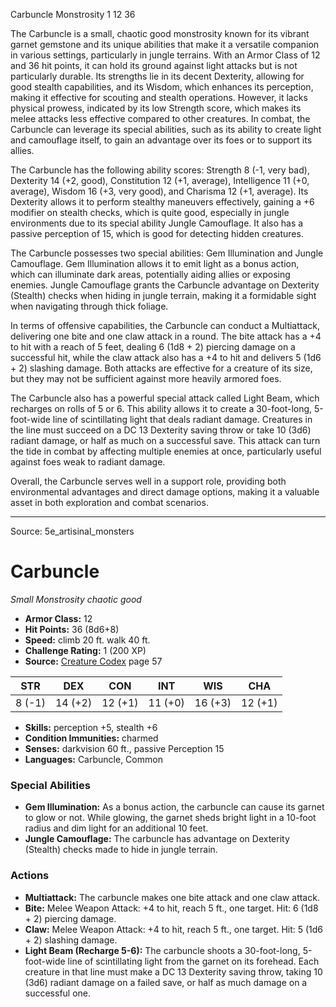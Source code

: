 <MonsterName/>Carbuncle</MonsterName>
<CreatureType/>Monstrosity</CreatureType>
<CR/>1</CR>
<AC/>12</AC>
<HP/>36</HP>
<summary>The Carbuncle is a small, chaotic good monstrosity known for its vibrant garnet gemstone and its unique abilities that make it a versatile companion in various settings, particularly in jungle terrains. With an Armor Class of 12 and 36 hit points, it can hold its ground against light attacks but is not particularly durable. Its strengths lie in its decent Dexterity, allowing for good stealth capabilities, and its Wisdom, which enhances its perception, making it effective for scouting and stealth operations. However, it lacks physical prowess, indicated by its low Strength score, which makes its melee attacks less effective compared to other creatures. In combat, the Carbuncle can leverage its special abilities, such as its ability to create light and camouflage itself, to gain an advantage over its foes or to support its allies.</summary>

<detail>

The Carbuncle has the following ability scores: Strength 8 (-1, very bad), Dexterity 14 (+2, good), Constitution 12 (+1, average), Intelligence 11 (+0, average), Wisdom 16 (+3, very good), and Charisma 12 (+1, average). Its Dexterity allows it to perform stealthy maneuvers effectively, gaining a +6 modifier on stealth checks, which is quite good, especially in jungle environments due to its special ability Jungle Camouflage. It also has a passive perception of 15, which is good for detecting hidden creatures. 

The Carbuncle possesses two special abilities: Gem Illumination and Jungle Camouflage. Gem Illumination allows it to emit light as a bonus action, which can illuminate dark areas, potentially aiding allies or exposing enemies. Jungle Camouflage grants the Carbuncle advantage on Dexterity (Stealth) checks when hiding in jungle terrain, making it a formidable sight when navigating through thick foliage.

In terms of offensive capabilities, the Carbuncle can conduct a Multiattack, delivering one bite and one claw attack in a round. The bite attack has a +4 to hit with a reach of 5 feet, dealing 6 (1d8 + 2) piercing damage on a successful hit, while the claw attack also has a +4 to hit and delivers 5 (1d6 + 2) slashing damage. Both attacks are effective for a creature of its size, but they may not be sufficient against more heavily armored foes.

The Carbuncle also has a powerful special attack called Light Beam, which recharges on rolls of 5 or 6. This ability allows it to create a 30-foot-long, 5-foot-wide line of scintillating light that deals radiant damage. Creatures in the line must succeed on a DC 13 Dexterity saving throw or take 10 (3d6) radiant damage, or half as much on a successful save. This attack can turn the tide in combat by affecting multiple enemies at once, particularly useful against foes weak to radiant damage.

Overall, the Carbuncle serves well in a support role, providing both environmental advantages and direct damage options, making it a valuable asset in both exploration and combat scenarios.</detail>



---

Source: 5e_artisinal_monsters

# Carbuncle

*Small* *Monstrosity* *chaotic good*

- **Armor Class:** 12
- **Hit Points:** 36 (8d6+8)
- **Speed:** climb 20 ft. walk 40 ft.
- **Challenge Rating:** 1 (200 XP)
- **Source:** [Creature Codex](https://koboldpress.com/kpstore/product/creature-codex-for-5th-edition-dnd) page 57

| STR | DEX | CON | INT | WIS | CHA |
| --- | --- | --- | --- | --- | --- |
| 8 (-1) | 14 (+2) | 12 (+1) | 11 (+0) | 16 (+3) | 12 (+1) |

- **Skills:** perception +5, stealth +6
- **Condition Immunities:** charmed
- **Senses:** darkvision 60 ft., passive Perception 15
- **Languages:** Carbuncle, Common

### Special Abilities

- **Gem Illumination:** As a bonus action, the carbuncle can cause its garnet to glow or not. While glowing, the garnet sheds bright light in a 10-foot radius and dim light for an additional 10 feet.
- **Jungle Camouflage:** The carbuncle has advantage on Dexterity (Stealth) checks made to hide in jungle terrain.

### Actions

- **Multiattack:** The carbuncle makes one bite attack and one claw attack.
- **Bite:** Melee Weapon Attack: +4 to hit, reach 5 ft., one target. Hit: 6 (1d8 + 2) piercing damage.
- **Claw:** Melee Weapon Attack: +4 to hit, reach 5 ft., one target. Hit: 5 (1d6 + 2) slashing damage.
- **Light Beam (Recharge 5-6):** The carbuncle shoots a 30-foot-long, 5-foot-wide line of scintillating light from the garnet on its forehead. Each creature in that line must make a DC 13 Dexterity saving throw, taking 10 (3d6) radiant damage on a failed save, or half as much damage on a successful one.




